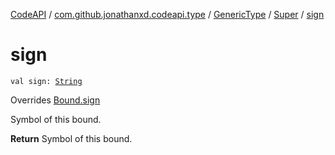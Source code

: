 [CodeAPI](../../../index.md) / [com.github.jonathanxd.codeapi.type](../../index.md) / [GenericType](../index.md) / [Super](index.md) / [sign](.)

# sign

`val sign: `[`String`](https://kotlinlang.org/api/latest/jvm/stdlib/kotlin/-string/index.html)

Overrides [Bound.sign](../-bound/sign.md)

Symbol of this bound.

**Return**
Symbol of this bound.

